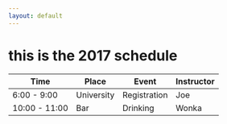 ```yaml
---
layout: default
---
```


# this is the 2017 schedule


| Time          | Place      | Event        | Instructor |
|---------------|------------|--------------|------------|
| 6:00 - 9:00   | University | Registration | Joe        |
| 10:00 - 11:00 | Bar        | Drinking     | Wonka      |
